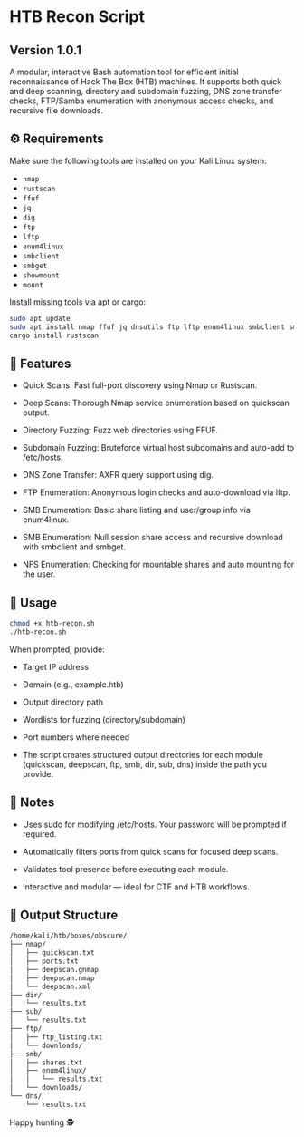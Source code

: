 # HTB Recon Script

## Version 1.0.1

A modular, interactive Bash automation tool for efficient initial reconnaissance of Hack The Box (HTB) machines. It supports both quick and deep scanning, directory and subdomain fuzzing, DNS zone transfer checks, FTP/Samba enumeration with anonymous access checks, and recursive file downloads.

## ⚙️ Requirements

Make sure the following tools are installed on your Kali Linux system:

- `nmap`
- `rustscan`
- `ffuf`
- `jq`
- `dig`
- `ftp`
- `lftp`
- `enum4linux`
- `smbclient`
- `smbget`
- `showmount`
- `mount`

Install missing tools via apt or cargo:

```bash
sudo apt update
sudo apt install nmap ffuf jq dnsutils ftp lftp enum4linux smbclient smbget nfs-common -y
cargo install rustscan
```

## 🔧 Features

- Quick Scans: Fast full-port discovery using Nmap or Rustscan.

- Deep Scans: Thorough Nmap service enumeration based on quickscan output.

- Directory Fuzzing: Fuzz web directories using FFUF.

- Subdomain Fuzzing: Bruteforce virtual host subdomains and auto-add to /etc/hosts.

- DNS Zone Transfer: AXFR query support using dig.

- FTP Enumeration: Anonymous login checks and auto-download via lftp.

- SMB Enumeration: Basic share listing and user/group info via enum4linux.

- SMB Enumeration: Null session share access and recursive download with smbclient and smbget.

- NFS Enumeration: Checking for mountable shares and auto mounting for the user.

## 🚀 Usage

```bash
chmod +x htb-recon.sh
./htb-recon.sh
```
When prompted, provide:

- Target IP address

- Domain (e.g., example.htb)

- Output directory path

- Wordlists for fuzzing (directory/subdomain)

- Port numbers where needed

- The script creates structured output directories for each module (quickscan, deepscan, ftp, smb, dir, sub, dns) inside the path you provide.

## 📝 Notes

- Uses sudo for modifying /etc/hosts. Your password will be prompted if required.

- Automatically filters ports from quick scans for focused deep scans.

- Validates tool presence before executing each module.

- Interactive and modular — ideal for CTF and HTB workflows.

## 📂 Output Structure

```bash
/home/kali/htb/boxes/obscure/
├── nmap/
│   ├── quickscan.txt
│   ├── ports.txt
│   ├── deepscan.gnmap
│   ├── deepscan.nmap
│   └── deepscan.xml
├── dir/
│   └── results.txt
├── sub/
│   └── results.txt
├── ftp/
│   ├── ftp_listing.txt
│   └── downloads/
├── smb/
│   ├── shares.txt
│   ├── enum4linux/
│   │   └── results.txt
│   └── downloads/
└── dns/
    └── results.txt
```

Happy hunting 🕵

